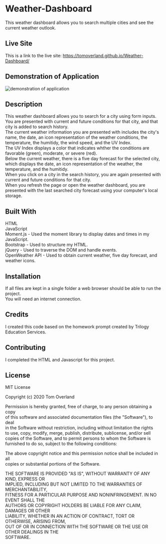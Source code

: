 # Weather-Dashboard
This weather dashboard allows you to search multiple cities and see the current weather outlook.

## Live Site
This is a link to the live site: https://tomoverland.github.io/Weather-Dashboard/

## Demonstration of Application  
![demonstration of application](https://github.com/TomOverland/Weather-Dashboard/blob/master/assets/weather-dashboard-gif.gif)

## Description  
This weather dashboard allows you to search for a city using form inputs.  You are presented with current and future conditions for that city, and that city is added to search history.  
The current weather information you are presented with includes the city's name, the date, an icon representation of the weather conditions, the temperature, the humitidy, the wind speed, and the UV Index.  
The UV Index displays a color that indicates whther the conditions are favorable (green), moderate, or severe (red).  
Below the current weather, there is a five day forecast for the selected city, which displays the date, an icon representation of the weather, the temperature, and the humitidy.  
When you click on a city in the search history, you are again presented with current and future conditions for that city.  
When you refresh the page or open the weather dashboard, you are presented with the last searched city forecast using your computer's local storage.

## Built With
HTML   
JavaScript  
Moment.js - Used the moment library to display dates and times in my JavaScript.  
Bootstrap - Used to structure my HTML.  
jQuery - Used to traverse the DOM and handle events.  
OpenWeather API - Used to obtain current weather, five day forecast, and weather icons.

## Installation
If all files are kept in a single folder a web browser should be able to run the project.  
You will need an internet connection.  

## Credits
I created this code based on the homework prompt created by Trilogy Education Services.

## Contributing
I completed the HTML and Javascript for this project.

## License

MIT License

Copyright (c) 2020 Tom Overland

Permission is hereby granted, free of charge, to any person obtaining a copy  
of this software and associated documentation files (the "Software"), to deal  
in the Software without restriction, including without limitation the rights  
to use, copy, modify, merge, publish, distribute, sublicense, and/or sell  
copies of the Software, and to permit persons to whom the Software is  
furnished to do so, subject to the following conditions:

The above copyright notice and this permission notice shall be included in all  
copies or substantial portions of the Software.

THE SOFTWARE IS PROVIDED "AS IS", WITHOUT WARRANTY OF ANY KIND, EXPRESS OR  
IMPLIED, INCLUDING BUT NOT LIMITED TO THE WARRANTIES OF MERCHANTABILITY,  
FITNESS FOR A PARTICULAR PURPOSE AND NONINFRINGEMENT. IN NO EVENT SHALL THE  
AUTHORS OR COPYRIGHT HOLDERS BE LIABLE FOR ANY CLAIM, DAMAGES OR OTHER  
LIABILITY, WHETHER IN AN ACTION OF CONTRACT, TORT OR OTHERWISE, ARISING FROM,  
OUT OF OR IN CONNECTION WITH THE SOFTWARE OR THE USE OR OTHER DEALINGS IN THE  
SOFTWARE.
